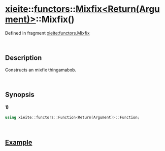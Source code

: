 # [xieite](../../../../../../xieite.md)\:\:[functors](../../../../../../functors.md)\:\:[Mixfix<Return(Argument)>](../../../../mixfix.md)\:\:Mixfix\(\)
Defined in fragment [xieite:functors.Mixfix](../../../../../../../src/functors/mixfix.cpp)

&nbsp;

## Description
Constructs an mixfix thingamabob.

&nbsp;

## Synopsis
#### 1)
```cpp
using xieite::functors::Function<Return(Argument)>::Function;
```

&nbsp;

## [Example](../../../../function.md#Example)
